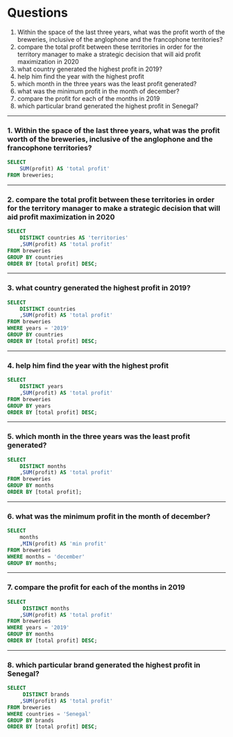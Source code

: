 # Questions

1. Within the space of the last three years, what was the profit worth of the breweries, inclusive of the anglophone and the francophone territories?
2. compare the total profit between these territories in order for the territory manager to make a strategic decision that will aid profit maximization in 2020
3. what country generated the highest profit in 2019?
4. help him find the year with the highest profit
5. which month in the three years was the least profit generated?
6. what was the minimum profit in the month of december?
7. compare the profit for each of the months in 2019
8. which particular brand generated the highest profit in Senegal?

***
### 1. Within the space of the last three years, what was the profit worth of the breweries, inclusive of the anglophone and the francophone territories?
```sql
SELECT 
	SUM(profit) AS 'total profit'
FROM breweries;
```

***
### 2. compare the total profit between these territories in order for the territory manager to make a strategic decision that will aid profit maximization in 2020
```sql
SELECT
	DISTINCT countries AS 'territories'
	,SUM(profit) AS 'total profit'
FROM breweries
GROUP BY countries
ORDER BY [total profit] DESC;
```

***
### 3. what country generated the highest profit in 2019?
```sql
SELECT
	DISTINCT countries
	,SUM(profit) AS 'total profit'
FROM breweries
WHERE years = '2019'
GROUP BY countries
ORDER BY [total profit] DESC;
```

***
### 4. help him find the year with the highest profit
```sql
SELECT
	DISTINCT years
	,SUM(profit) AS 'total profit'
FROM breweries
GROUP BY years
ORDER BY [total profit] DESC;
```

***
### 5. which month in the three years was the least profit generated?
```sql
SELECT
	DISTINCT months 
	,SUM(profit) AS 'total profit'
FROM breweries
GROUP BY months
ORDER BY [total profit];
```

***
### 6. what was the minimum profit in the month of december?
```sql
SELECT 
	months
	,MIN(profit) AS 'min profit'
FROM breweries
WHERE months = 'december'
GROUP BY months;
```

***
### 7. compare the profit for each of the months in 2019
```sql
SELECT
	 DISTINCT months
	,SUM(profit) AS 'total profit'
FROM breweries
WHERE years = '2019'
GROUP BY months
ORDER BY [total profit] DESC;
```

***
### 8. which particular brand generated the highest profit in Senegal?
```sql
SELECT
	 DISTINCT brands
	,SUM(profit) AS 'total profit'
FROM breweries
WHERE countries = 'Senegal'
GROUP BY brands
ORDER BY [total profit] DESC;
```